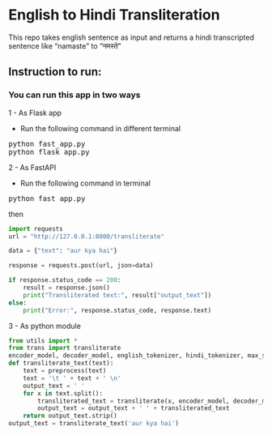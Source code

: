 # English to Hindi Transliteration
This repo takes english sentence as input and returns a hindi transcripted sentence like “namaste” to “नमस्ते” 

## Instruction to run:
### You can run this app in two ways
1 - As Flask app
- Run the following command in different terminal

<pre>
python fast_app.py
python flask_app.py
</pre>

2 - As FastAPI
- Run the following command in terminal
<pre>
python fast_app.py
</pre>
then 
```python
import requests
url = "http://127.0.0.1:8000/transliterate"

data = {"text": "aur kya hai"}

response = requests.post(url, json=data)

if response.status_code == 200:
    result = response.json()
    print("Transliterated text:", result["output_text"])
else:
    print("Error:", response.status_code, response.text)
```

3 - As python module
```python
from utils import *
from trans import transliterate
encoder_model, decoder_model, english_tokenizer, hindi_tokenizer, max_sequence_length = model_init()
def transliterate_text(text):
    text = preprocess(text)
    text = '\t ' + text + ' \n'
    output_text = ' '
    for x in text.split():
        transliterated_text = transliterate(x, encoder_model, decoder_model, english_tokenizer, hindi_tokenizer, max_sequence_length)
        output_text = output_text + ' ' + transliterated_text
    return output_text.strip()
output_text = transliterate_text('aur kya hai')
```
